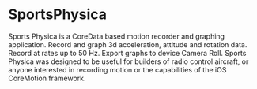 # SportsPhysica
Sports Physica is a CoreData based motion recorder and graphing application. Record and graph 3d acceleration, attitude and rotation data. Record at rates up to 50 Hz. Export graphs to device Camera Roll. Sports Physica was designed to be useful for builders of radio control aircraft, or anyone interested in recording motion or the capabilities of the iOS CoreMotion framework.

